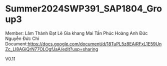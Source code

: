 # Summer2024SWP391_SAP1804_Group3
Member:
Lâm Thành Đạt
Lê Gia khang
Mai Tấn Phúc 
Hoàng Anh Đức
Nguyễn Đức Chí
Document:https://docs.google.com/document/d/18TuPL5z8EAiRFxL1E59UnZc_LI8AGiQrN77OLOgfJaA/edit?usp=sharing

V0.11
